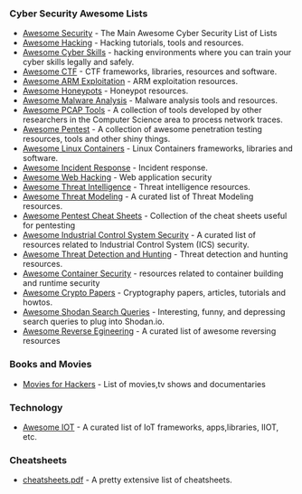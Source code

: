 ### Cyber Security Awesome Lists

- [Awesome Security](https://github.com/sbilly/awesome-security) - The Main Awesome Cyber Security List of Lists
- [Awesome Hacking](https://github.com/carpedm20/awesome-hacking) - Hacking tutorials, tools and resources.
- [Awesome Cyber Skills](https://github.com/joe-shenouda/awesome-cyber-skills) - hacking environments where you can train your cyber skills legally and safely.
- [Awesome CTF](https://github.com/apsdehal/awesome-ctf) - CTF frameworks, libraries, resources and software.
- [Awesome ARM Exploitation](https://github.com/HenryHoggard/awesome-arm-exploitation) - ARM exploitation resources.
- [Awesome Honeypots](https://github.com/paralax/awesome-honeypots) - Honeypot resources.
- [Awesome Malware Analysis](https://github.com/rshipp/awesome-malware-analysis) - Malware analysis tools and resources.
- [Awesome PCAP Tools](https://github.com/caesar0301/awesome-pcaptools) - A collection of tools developed by other researchers in the Computer Science area to process network traces.
- [Awesome Pentest](https://github.com/enaqx/awesome-pentest) - A collection of awesome penetration testing resources, tools and other shiny things.
- [Awesome Linux Containers](https://github.com/Friz-zy/awesome-linux-containers) - Linux Containers frameworks, libraries and software.
- [Awesome Incident Response](https://github.com/meirwah/awesome-incident-response) - Incident response.
- [Awesome Web Hacking](https://github.com/infoslack/awesome-web-hacking) - Web application security
- [Awesome Threat Intelligence](https://github.com/hslatman/awesome-threat-intelligence) - Threat intelligence resources.
- [Awesome Threat Modeling](https://github.com/redshiftzero/awesome-threat-modeling) - A curated list of Threat Modeling resources.
- [Awesome Pentest Cheat Sheets](https://github.com/coreb1t/awesome-pentest-cheat-sheets) - Collection of the cheat sheets useful for pentesting
- [Awesome Industrial Control System Security](https://github.com/mpesen/awesome-industrial-control-system-security) - A curated list of resources related to Industrial Control System (ICS) security.
- [Awesome Threat Detection and Hunting](https://github.com/0x4D31/awesome-threat-detection) -  Threat detection and hunting resources.
- [Awesome Container Security](https://github.com/kai5263499/container-security-awesome) -  resources related to container building and runtime security
- [Awesome Crypto Papers](https://github.com/pFarb/awesome-crypto-papers) - Cryptography papers, articles, tutorials and howtos.
- [Awesome Shodan Search Queries](https://github.com/jakejarvis/awesome-shodan-queries) - Interesting, funny, and depressing search queries to plug into Shodan.io.
- [Awesome Reverse Egineering](https://github.com/wtsxDev/reverse-engineering) - A curated list of awesome reversing resources


### Books and Movies
- [Movies for Hackers](https://github.com/k4m4/movies-for-hackers) - List of movies,tv shows and documentaries

### Technology
- [Awesome IOT](https://github.com/phodal/awesome-iot) - A curated list of IoT frameworks, apps,libraries, IIOT, etc.

### Cheatsheets
- [cheatsheets.pdf](https://github.com/qg0/cheatsheets.pdf) - A pretty extensive list of cheatsheets.

